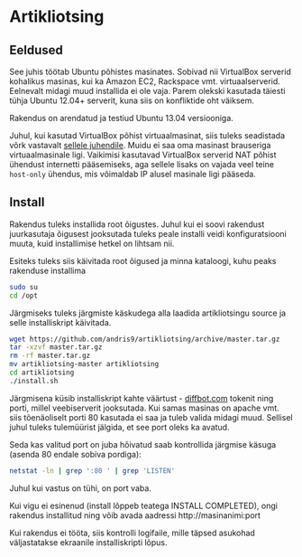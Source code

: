 # Artikliotsing

## Eeldused

See juhis töötab Ubuntu põhistes masinates. Sobivad nii VirtualBox serverid kohalikus masinas, kui ka Amazon EC2, Rackspace vmt. virtuaalserverid. Eelnevalt midagi muud installida ei ole vaja. Parem olekski kasutada täiesti tühja Ubuntu 12.04+ serverit, kuna siis on konfliktide oht väiksem.

Rakendus on arendatud ja testiud Ubuntu 13.04 versiooniga.

Juhul, kui kasutad VirtualBox põhist virtuaalmasinat, siis tuleks seadistada võrk vastavalt [sellele juhendile](http://christophermaier.name/blog/2010/09/01/host-only-networking-with-virtualbox). Muidu ei saa oma masinast brauseriga virtuaalmasinale ligi. Vaikimisi kasutavad VirtualBox serverid NAT põhist ühendust internetti pääsemiseks, aga sellele lisaks on vajada veel teine `host-only` ühendus, mis võimaldab IP alusel masinale ligi pääseda.

## Install

Rakendus tuleks installida root õigustes. Juhul kui ei soovi rakendust juurkasutaja õigusest jooksutada tuleks peale installi veidi konfiguratsiooni muuta, kuid installimise hetkel on lihtsam nii.

Esiteks tuleks siis käivitada root õigused ja minna kataloogi, kuhu peaks rakenduse installima

```bash
sudo su
cd /opt
```

Järgmiseks tuleks järgmiste käskudega alla laadida artikliotsingu source ja selle installiskript käivitada.

```bash
wget https://github.com/andris9/artikliotsing/archive/master.tar.gz
tar -xzvf master.tar.gz
rm -rf master.tar.gz
mv artikliotsing-master artikliotsing
cd artikliotsing
./install.sh
```

Järgmisena küsib installiskript kahte väärtust - [diffbot.com](http://diffbot.com) tokenit ning porti, millel veebiserverit jooksutada. Kui samas masinas on apache vmt. siis tõenäoliselt porti 80 kasutada ei saa ja tuleb valida midagi muud. Sellisel juhul tuleks tulemüürist jälgida, et see port oleks ka avatud.

Seda kas valitud port on juba hõivatud saab kontrollida järgmise käsuga (asenda 80 endale sobiva pordiga):

```bash
netstat -ln | grep ':80 ' | grep 'LISTEN'
```

Juhul kui vastus on tühi, on port vaba.

Kui vigu ei esinenud (install lõppeb teatega INSTALL COMPLETED), ongi rakendus installitud ning võib avada aadressi http://masinanimi:port

Kui rakendus ei tööta, siis kontrolli logifaile, mille täpsed asukohad väljastatakse ekraanile installiskripti lõpus.
